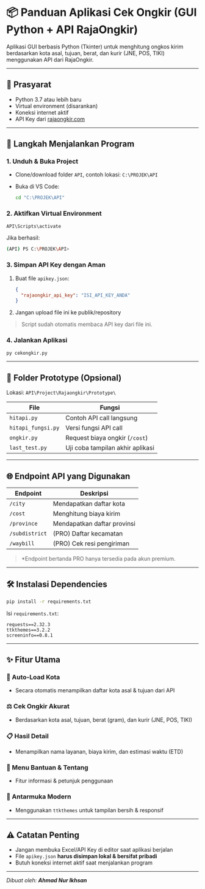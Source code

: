 # 📦 Panduan Aplikasi Cek Ongkir (GUI Python + API RajaOngkir)

Aplikasi GUI berbasis Python (Tkinter) untuk menghitung ongkos kirim berdasarkan kota asal, tujuan, berat, dan kurir (JNE, POS, TIKI) menggunakan API dari RajaOngkir.

---

## 🧰 Prasyarat

* Python 3.7 atau lebih baru
* Virtual environment (disarankan)
* Koneksi internet aktif
* API Key dari [rajaongkir.com](https://rajaongkir.com)

---

## 🚀 Langkah Menjalankan Program

### 1. Unduh & Buka Project

* Clone/download folder `API`, contoh lokasi: `C:\PROJEK\API`
* Buka di VS Code:

  ```bash
  cd "C:\PROJEK\API"
  ```

### 2. Aktifkan Virtual Environment

```bash
API\Scripts\activate
```

Jika berhasil:

```bash
(API) PS C:\PROJEK\API>
```

### 3. Simpan API Key dengan Aman

1. Buat file `apikey.json`:

   ```json
   {
     "rajaongkir_api_key": "ISI_API_KEY_ANDA"
   }
   ```
2. Jangan upload file ini ke publik/repository

> Script sudah otomatis membaca API key dari file ini.

### 4. Jalankan Aplikasi

```bash
py cekongkir.py
```

---

## 🧪 Folder Prototype (Opsional)

Lokasi: `API\Project\Rajaongkir\Prototype\`

| File               | Fungsi                           |
| ------------------ | -------------------------------- |
| `hitapi.py`        | Contoh API call langsung         |
| `hitapi_fungsi.py` | Versi fungsi API call            |
| `ongkir.py`        | Request biaya ongkir (`/cost`)   |
| `last_test.py`     | Uji coba tampilan akhir aplikasi |

---

## 🌐 Endpoint API yang Digunakan

| Endpoint       | Deskripsi                   |
| -------------- | --------------------------- |
| `/city`        | Mendapatkan daftar kota     |
| `/cost`        | Menghitung biaya kirim      |
| `/province`    | Mendapatkan daftar provinsi |
| `/subdistrict` | (PRO) Daftar kecamatan      |
| `/waybill`     | (PRO) Cek resi pengiriman   |

> \*Endpoint bertanda PRO hanya tersedia pada akun premium.

---

## 🛠️ Instalasi Dependencies

```bash
pip install -r requirements.txt
```

Isi `requirements.txt`:

```
requests==2.32.3
ttkthemes==3.2.2
screeninfo==0.8.1
```

---

## ✨ Fitur Utama

### 🔄 Auto-Load Kota

* Secara otomatis menampilkan daftar kota asal & tujuan dari API

### ⚖️ Cek Ongkir Akurat

* Berdasarkan kota asal, tujuan, berat (gram), dan kurir (JNE, POS, TIKI)

### 📋 Hasil Detail

* Menampilkan nama layanan, biaya kirim, dan estimasi waktu (ETD)

### 🧭 Menu Bantuan & Tentang

* Fitur informasi & petunjuk penggunaan

### 🎨 Antarmuka Modern

* Menggunakan `ttkthemes` untuk tampilan bersih & responsif

---

## ⚠️ Catatan Penting

* Jangan membuka Excel/API Key di editor saat aplikasi berjalan
* File `apikey.json` **harus disimpan lokal & bersifat pribadi**
* Butuh koneksi internet aktif saat menjalankan program

---

*Dibuat oleh: **Ahmad Nur Ikhsan***